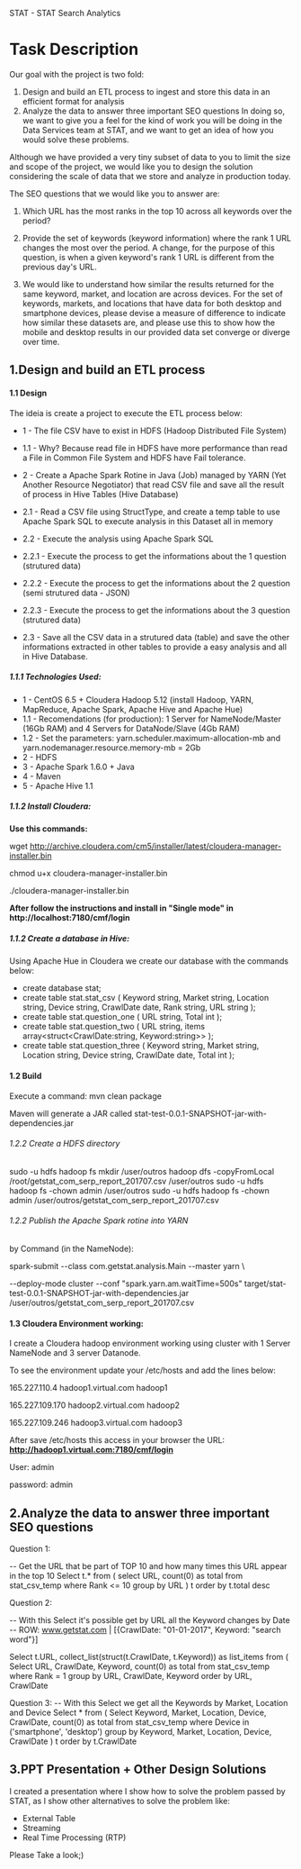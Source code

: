 STAT - STAT   Search   Analytics

# Task Description
Our goal with the project is two fold:

1. Design and build an ETL process to ingest and store this data in an efficient format for analysis
2. Analyze the data to answer three important SEO questions
In doing so, we want to give you a feel for the kind of work you will be doing in the Data Services team at STAT, and we want to get an idea of how you would solve these problems.

Although we have provided a very tiny subset of data to you to limit the size and scope of the project, we would like you to design the solution considering the scale of data that we store and analyze in production today.

The SEO questions that we would like you to answer are:

1. Which URL has the most ranks in the top 10 across all keywords over the period?

2. Provide the set of keywords (keyword information) where the rank 1 URL changes the most over
the period. A change, for the purpose of this question, is when a given keyword's rank 1 URL is
different from the previous day's URL.

3. We would like to understand how similar the results returned for the same keyword, market, and
location are across devices. For the set of keywords, markets, and locations that have data for both desktop and smartphone devices, please devise a measure of difference to indicate how similar these datasets are, and please use this to show how the mobile and desktop results in our provided data set converge or diverge over time.

## 1.Design and build an ETL process
 
#### 1.1 Design

The ideia is create a project to execute the ETL process below:

* 1 - The file CSV have to exist in HDFS (Hadoop Distributed File System) 
* 1.1 - Why? Because read file in HDFS have more performance than read a File in Common File System and HDFS have Fail tolerance.

* 2 - Create a Apache Spark Rotine in Java (Job) managed by YARN (Yet Another Resource Negotiator) that read CSV file and save all the result of process in Hive Tables (Hive Database)
* 2.1 - Read a CSV file using StructType, and create a temp table to use Apache Spark SQL to execute analysis in this Dataset all in memory
* 2.2 - Execute the analysis using Apache Spark SQL
* 2.2.1 - Execute the process to get the informations about the 1 question (strutured data)
* 2.2.2 - Execute the process to get the informations about the 2 question (semi strutured data - JSON)
* 2.2.3 - Execute the process to get the informations about the 3 question (strutured data) 
* 2.3 - Save all the CSV data in a strutured data (table) and save the other informations extracted in other tables to provide a easy analysis and all in Hive Database.
 
##### 1.1.1 Technologies Used:
* 1 - CentOS 6.5 + Cloudera Hadoop 5.12 (install Hadoop, YARN, MapReduce, Apache Spark, Apache Hive and Apache Hue)
* 1.1 - Recomendations (for production): 1 Server for NameNode/Master (16Gb RAM) and 4 Servers for DataNode/Slave (4Gb RAM) 
* 1.2 - Set the parameters: yarn.scheduler.maximum-allocation-mb and yarn.nodemanager.resource.memory-mb = 2Gb
* 2 - HDFS
* 3 - Apache Spark 1.6.0 + Java
* 4 - Maven
* 5 - Apache Hive 1.1

##### 1.1.2 Install Cloudera:

__Use this commands:__


wget http://archive.cloudera.com/cm5/installer/latest/cloudera-manager-installer.bin

chmod u+x cloudera-manager-installer.bin

./cloudera-manager-installer.bin


__After follow the instructions and install in "Single mode" in http://localhost:7180/cmf/login__


##### 1.1.2 Create a database in Hive:

Using Apache Hue in Cloudera we create our database with the commands below:

* create database stat;
* create table stat.stat_csv (
    Keyword string,
    Market string,
    Location string,
    Device string,
    CrawlDate date,
    Rank string,
    URL string
);
* create table stat.question_one (
    URL string,
    Total int
);
* create table stat.question_two (
    URL string,
    items array<struct<CrawlDate:string, Keyword:string>>
);
* create table stat.question_three (
    Keyword string,
    Market string,
    Location string,
    Device string,
    CrawlDate date,
    Total int
);

#### 1.2 Build

Execute a command: mvn clean package

Maven will generate a JAR called stat-test-0.0.1-SNAPSHOT-jar-with-dependencies.jar

###### 1.2.2 Create a HDFS directory
sudo -u hdfs hadoop fs mkdir /user/outros
hadoop dfs -copyFromLocal /root/getstat_com_serp_report_201707.csv /user/outros
sudo -u hdfs hadoop fs -chown admin /user/outros
sudo -u hdfs hadoop fs -chown admin /user/outros/getstat_com_serp_report_201707.csv


###### 1.2.2 Publish the Apache Spark rotine into YARN

by Command (in the NameNode): 

spark-submit --class com.getstat.analysis.Main --master yarn \

--deploy-mode cluster --conf "spark.yarn.am.waitTime=500s" target/stat-test-0.0.1-SNAPSHOT-jar-with-dependencies.jar /user/outros/getstat_com_serp_report_201707.csv


#### 1.3 Cloudera Environment working:

I create a Cloudera hadoop environment working using cluster with 1 Server NameNode and 3 server Datanode.

To see the environment update your /etc/hosts and add the lines below:

165.227.110.4   hadoop1.virtual.com     hadoop1

165.227.109.170 hadoop2.virtual.com     hadoop2

165.227.109.246 hadoop3.virtual.com     hadoop3

After save /etc/hosts this access in your browser the URL: __http://hadoop1.virtual.com:7180/cmf/login__

User: admin

password: admin


## 2.Analyze the data to answer three important SEO questions

Question 1:

-- Get the URL that be part of TOP 10 and how many times this URL appear in the top 10
Select t.* from ( select URL, count(0) as total from stat_csv_temp
where Rank <= 10
group by URL ) t order by t.total desc

Question 2:

-- With this Select it's possible get by URL all the Keyword changes by Date
-- ROW: www.getstat.com | [{CrawlDate: "01-01-2017", Keyword: "search word"}]

Select t.URL, collect_list(struct(t.CrawlDate, t.Keyword)) as list_items from ( 
	Select URL, CrawlDate, Keyword, count(0) as total from stat_csv_temp 
	where Rank = 1
	group by URL, CrawlDate, Keyword
order by URL, CrawlDate

Question 3:
-- With this Select we get all the Keywords by Market, Location and Device
Select * from (
	Select Keyword, Market, Location, Device, CrawlDate, count(0) as total from stat_csv_temp
	where Device in ('smartphone', 'desktop')
    group by Keyword, Market, Location, Device, CrawlDate
) t order by t.CrawlDate

## 3.PPT Presentation + Other Design Solutions

I created a presentation where I show how to solve the problem passed by STAT, as I show other alternatives to solve the problem like:

- External Table
- Streaming
- Real Time Processing (RTP)

Please Take a look;)